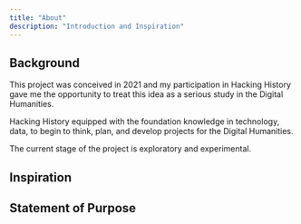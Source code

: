 ```yaml
---
title: "About"
description: "Introduction and Inspiration"
---
```

## Background 

This project was conceived in 2021 and my participation in Hacking History gave me the opportunity to treat this idea as a serious study in the Digital Humanities. 

Hacking History equipped with the foundation knowledge in technology, data, to begin to think, plan, and develop projects for the Digital Humanities. 

The current stage of the project is exploratory and experimental. 

## Inspiration

## Statement of Purpose